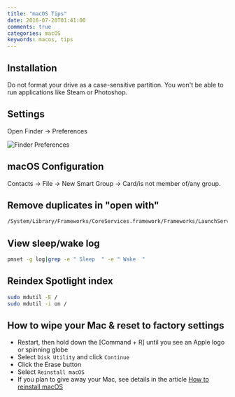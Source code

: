 ```yaml
---
title: "macOS Tips"
date: 2016-07-20T01:41:00
comments: true
categories: macOS
keywords: macos, tips
---
```


## Installation
Do not format your drive as a case-sensitive partition. You won't be able to run applications like Steam or Photoshop.

## Settings

Open Finder → Preferences

![Finder Preferences](/images/finder-preferences.png)

## macOS Configuration
Contacts → File → New Smart Group → Card/is not member of/any group.

## Remove duplicates in "open with"
```bash
/System/Library/Frameworks/CoreServices.framework/Frameworks/LaunchServices.framework/Support/lsregister -kill -r -domain local -domain system -domain user
```

## View sleep/wake log

```bash
pmset -g log|grep -e " Sleep  " -e " Wake  "
```

## Reindex Spotlight index
```bash
sudo mdutil -E /
sudo mdutil -i on /
```

## How to wipe your Mac & reset to factory settings

* Restart, then hold down the [Command + R] until you see an Apple logo or spinning globe
* Select `Disk Utility` and click `Continue`
* Click the Erase button
* Select `Reinstall macOS`
* If you plan to give away your Mac, see details in the article [How to reinstall macOS](https://support.apple.com/en-gb/HT204904)
